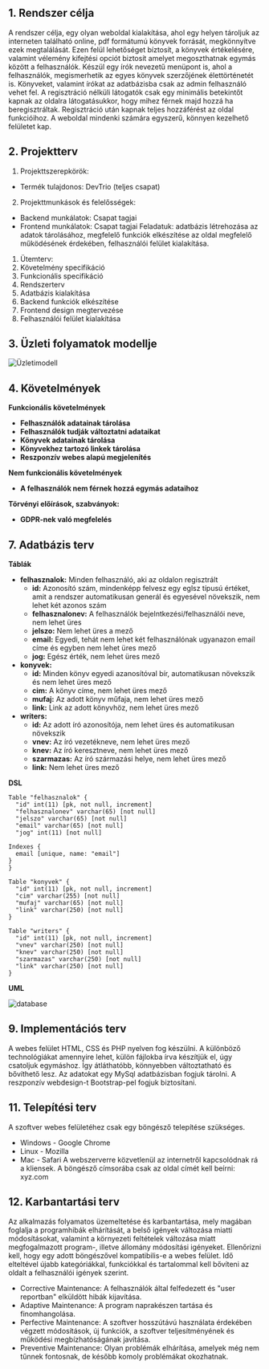 ## 1. Rendszer célja

A rendszer célja, egy olyan weboldal kialakítása, ahol egy helyen tároljuk az interneten található online, pdf formátumú könyvek forrását, megkönnyítve ezek megtalálását.
Ezen felül lehetőséget bíztosít, a könyvek értékelésére, valamint vélemény kifejtési opciót biztosít amelyet megoszthatnak egymás között a felhasználók. Készül egy írók nevezetű menüpont is, ahol a felhasználók, megismerhetik az egyes könyvek szerzőjének élettörténetét is. Könyveket, valamint írókat az adatbázisba csak az admin felhasználó vehet fel. A regisztráció nélküli látogatók csak egy minimális betekintőt kapnak az oldalra látogatásukkor, hogy mihez férnek majd hozzá ha beregisztráltak.
Regisztráció után kapnak teljes hozzáférést az oldal funkcióihoz. A weboldal mindenki számára egyszerű, könnyen kezelhető felületet kap.

## 2. Projektterv

1. Projekttszerepkörök:
  * Termék tulajdonos: DevTrio (teljes csapat)
2. Projekttmunkások és felelősségek:
  * Backend munkálatok: Csapat tagjai
  * Frontend munkálatok: Csapat tagjai
Feladatuk: adatbázis létrehozása az adatok tárolásához, megfelelő funkciók elkészítése az oldal megfelelő működésének érdekében, felhasználói felület kialakítása.
1. Ütemterv:
  1. Követelmény specifikáció
  2. Funkcionális specifikáció
  3. Rendszerterv
  4. Adatbázis kialakítása
  5. Backend funkciók elkészítése
  6. Frontend design megtervezése
  7. Felhasználói felület kialakítása

## 3. Üzleti folyamatok modellje

![Üzletimodell](../Doc/Képek/uzletimodell.PNG)

## 4. Követelmények

  **Funkcionális követelmények**
  - **Felhasználók adatainak tárolása**
  - **Felhasználók tudják változtatni adataikat**
  - **Könyvek adatainak tárolása**
  - **Könyvekhez tartozó linkek tárolása**
  - **Reszponzív webes alapú megjelenítés**

  **Nem funkcionális követelmények**
  - **A felhasználók nem férnek hozzá egymás adataihoz**

  **Törvényi előírások, szabványok:**
  - **GDPR-nek való megfelelés**

## 7. Adatbázis terv
**Táblák**
- **felhasznalok:** Minden felhasználó, aki az oldalon regisztrált
  - **id:** Azonosító szám, mindenképp felvesz egy eglsz típusú értéket, amit a rendszer automatikusan generál és egyesével növekszik, nem lehet két azonos szám
  - **felhasznalonev:** A felhasználók bejelntkezési/felhasználói neve, nem lehet üres
  - **jelszo:** Nem lehet üres a mező
  - **email:** Egyedi, tehát nem lehet két felhasználónak ugyanazon email címe és egyben nem lehet üres mező
  - **jog:** Egész érték, nem lehet üres mező
- **konyvek:**
  - **id:** Minden könyv egyedi azanosítóval bír, automatikusan növekszik és nem lehet üres mező
  - **cim:** A könyv címe, nem lehet üres mező
  - **mufaj:** Az adott könyv műfaja, nem lehet üres mező
  - **link:** Link az adott könyvhöz, nem lehet üres mező
- **writers:**
  - **id:** Az adott író azonosítója, nem lehet üres és automatikusan növekszik
  - **vnev:** Az író vezetékneve, nem lehet üres mező
  - **knev:** Az író keresztneve, nem lehet üres mező
  - **szarmazas:** Az író származási helye, nem lehet üres mező
  - **link:** Nem lehet üres mező


**DSL**
```
Table "felhasznalok" {
  "id" int(11) [pk, not null, increment]
  "felhasznalonev" varchar(65) [not null]
  "jelszo" varchar(65) [not null]
  "email" varchar(65) [not null]
  "jog" int(11) [not null]

Indexes {
  email [unique, name: "email"]
}
}

Table "konyvek" {
  "id" int(11) [pk, not null, increment]
  "cim" varchar(255) [not null]
  "mufaj" varchar(65) [not null]
  "link" varchar(250) [not null]
}

Table "writers" {
  "id" int(11) [pk, not null, increment]
  "vnev" varchar(250) [not null]
  "knev" varchar(250) [not null]
  "szarmazas" varchar(250) [not null]
  "link" varchar(250) [not null]
}

```

**UML**

![database](../Doc/Képek/dbmodell.png)

## 9. Implementációs terv

A webes felület HTML, CSS és PHP nyelven fog készülni. A különböző technológiákat amennyire lehet, külön fájlokba írva készítjük el, úgy csatoljuk egymáshoz. Így átláthatóbb, könnyebben változtatható és bővíthető lesz. Az adatokat egy MySql adatbázisban fogjuk tárolni. A reszponzív webdesign-t Bootstrap-pel fogjuk biztosítani.

## 11. Telepítési terv

A szoftver webes felületéhez csak egy böngésző telepítése szükséges.
* Windows - Google Chrome
* Linux - Mozilla
* Mac - Safari
A webszerverre közvetlenül az internetről kapcsolódnak rá a kliensek.
A böngésző címsorába csak az oldal címét kell beírni: xyz.com

## 12. Karbantartási terv

Az alkalmazás folyamatos üzemeltetése és karbantartása, mely
magában foglalja a programhibák elhárítását, a belső igények változása miatti
módosításokat, valamint a környezeti feltételek változása miatt
megfogalmazott program-, illetve állomány módosítási igényeket. Ellenőrizni kell, hogy egy adott böngészővel kompatibilis-e a webes felület. Idő elteltével újabb kategóriákkal, funkciókkal és tartalommal kell bővíteni az oldalt a felhasználói igények szerint.

* Corrective Maintenance: A felhasználók által felfedezett és "user reportban"
elküldött hibák kijavítása.
* Adaptive Maintenance: A program naprakészen tartása és finomhangolása.
* Perfective Maintenance: A szoftver hosszútávú használata érdekében végzett
módosítások, új funkciók, a szoftver teljesítményének és működési
megbízhatóságának javítása.
* Preventive Maintenance: Olyan problémák elhárítása, amelyek még nem
tűnnek fontosnak, de később komoly problémákat okozhatnak.